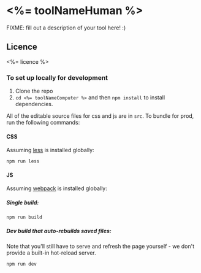 #  <%= toolNameHuman %>

FIXME: fill out a description of your tool here! :)

## Licence
<%= licence %>

### To set up locally for development

1. Clone the repo
2. `cd <%= toolNameComputer %>` and then `npm install` to install dependencies.

All of the editable source files for css and js are in `src`. To bundle for prod, run the following commands:

#### CSS

Assuming [less](http://lesscss.org/) is installed globally:

```
npm run less
```

#### JS

Assuming [webpack](https://webpack.js.org/) is installed globally:

##### Single build:
```
npm run build
```

##### Dev build that auto-rebuilds saved files:
Note that you'll still have to serve and refresh the page yourself - we don't provide a built-in hot-reload server.
```
npm run dev
```
